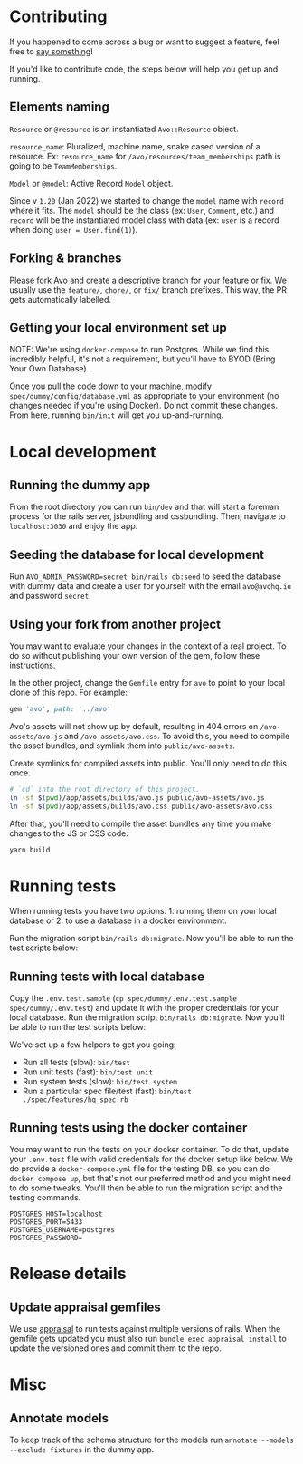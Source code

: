 # Contributing

If you happened to come across a bug or want to suggest a feature, feel free to [say something](https://github.com/avo-hq/avo/issues/new)!

If you'd like to contribute code, the steps below will help you get up and running.

## Elements naming

`Resource` or `@resource` is an instantiated `Avo::Resource` object.

`resource_name`: Pluralized, machine name, snake cased version of a resource. Ex: `resource_name` for `/avo/resources/team_memberships` path is going to be `TeamMemberships`.

`Model` or `@model`: Active Record `Model` object.

Since v `1.20` (Jan 2022) we started to change the `model` name with `record` where it fits. The `model` should be the class (ex: `User`, `Comment`, etc.) and `record` will be the instantiated model class with data (ex: `user` is a record when doing `user = User.find(1)`).

## Forking & branches

Please fork Avo and create a descriptive branch for your feature or fix. We usually use the `feature/`, `chore/`, or `fix/` branch prefixes. This way, the PR gets automatically labelled.

## Getting your local environment set up

NOTE: We're using `docker-compose` to run Postgres. While we find this incredibly helpful, it's not a requirement, but you'll have to BYOD (Bring Your Own Database).

Once you pull the code down to your machine, modify `spec/dummy/config/database.yml` as appropriate to your environment (no changes needed if you're using Docker).  Do not commit these changes.  From here, running `bin/init` will get you up-and-running.

# Local development

## Running the dummy app

From the root directory you can run `bin/dev` and that will start a foreman process for the rails server, jsbundling and cssbundling. Then, navigate to `localhost:3030` and enjoy the app.

## Seeding the database for local development

Run `AVO_ADMIN_PASSWORD=secret bin/rails db:seed` to seed the database with dummy data and create a user for yourself with the email `avo@avohq.io` and password `secret`.

## Using your fork from another project

You may want to evaluate your changes in the context of a real project.  To do so without publishing your own version of the gem, follow these instructions.

In the other project, change the `Gemfile` entry for `avo` to point to your local clone of this repo.  For example:

```ruby
gem 'avo', path: '../avo'
```

Avo's assets will not show up by default, resulting in 404 errors on `/avo-assets/avo.js` and `/avo-assets/avo.css`. To avoid this, you need to compile the asset bundles, and symlink them into `public/avo-assets`.

Create symlinks for compiled assets into public.  You'll only need to do this once.

```bash
# `cd` into the root directory of this project.
ln -sf $(pwd)/app/assets/builds/avo.js public/avo-assets/avo.js
ln -sf $(pwd)/app/assets/builds/avo.css public/avo-assets/avo.css
```

After that, you'll need to compile the asset bundles any time you make changes to the JS or CSS code:

```bash
yarn build
```

# Running tests

When running tests you have two options. 1. running them on your local database or 2. to use a database in a docker environment.

Run the migration script `bin/rails db:migrate`. Now you'll be able to run the test scripts below:

## Running tests with local database

Copy the `.env.test.sample` (`cp spec/dummy/.env.test.sample spec/dummy/.env.test`) and update it with the proper credentials for your local database. Run the migration script `bin/rails db:migrate`. Now you'll be able to run the test scripts below:

We've set up a few helpers to get you going:

- Run all tests (slow): `bin/test`
- Run unit tests (fast): `bin/test unit`
- Run system tests (slow): `bin/test system`
- Run a particular spec file/test (fast): `bin/test ./spec/features/hq_spec.rb`

## Running tests using the docker container

You may want to run the tests on your docker container. To do that, update your `.env.test` file with valid credentials for the docker setup like below. We do provide a `docker-compose.yml` file for the testing DB, so you can do `docker compose up`, but that's not our preferred method and you might need to do some tweaks. You'll then be able to run the migration script and the testing commands.

```
POSTGRES_HOST=localhost
POSTGRES_PORT=5433
POSTGRES_USERNAME=postgres
POSTGRES_PASSWORD=
```

# Release details

## Update appraisal gemfiles

We use [appraisal](https://github.com/thoughtbot/appraisal) to run tests against multiple versions of rails. When the gemfile gets updated you must also run `bundle exec appraisal install` to update the versioned ones and commit them to the repo.

# Misc

## Annotate models

To keep track of the schema structure for the models run `annotate --models --exclude fixtures` in the dummy app.
